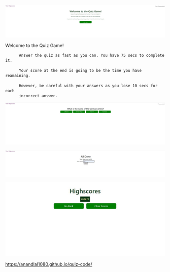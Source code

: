 ![Main Page](/assets/Main.JPG)

Welcome to the Quiz Game!

          Answer the quiz as fast as you can. You have 75 secs to complete it.

          Your score at the end is going to be the time you have reamaining.

          However, be careful with your answers as you lose 10 secs for each
          incorrect answer.

![Questions](/assets/Questions.JPG)

![Submit](/assets/Submit.jpg)

![Highscores](/assets/Highscores.jpg)

https://anandlal1080.github.io/quiz-code/
